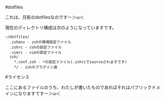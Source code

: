 #dotfiles

これは、月影のdotfilesなのですー＞ω＜

現在のディレクトリ構成は次のようになっていますです。

```
~/dotfiles/
  .zshenv - zshの環境設定ファイル
  .zshrc - zshの設定ファイル
  .vimrc - vimの設定ファイル
  zsh/
    *.conf.zsh - *の設定ファイル(.zshrcでsourceされますです)
    */ - zshのプラグイン達
```

#ライセンス

ここにあるファイルのうち、わたしが書いたものであればそれはパブリックドメインになりますですー＞ω＜
